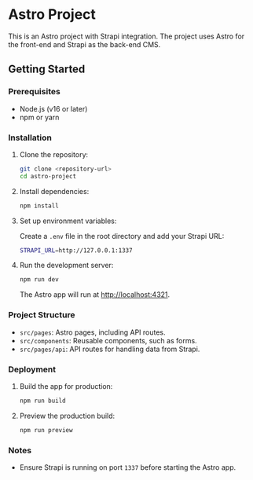
# Astro Project

This is an Astro project with Strapi integration. The project uses Astro for the front-end and Strapi as the back-end CMS.

## Getting Started

### Prerequisites
- Node.js (v16 or later)
- npm or yarn

### Installation

1. Clone the repository:

   ```bash
   git clone <repository-url>
   cd astro-project
   ```

2. Install dependencies:

   ```bash
   npm install
   ```

3. Set up environment variables:

   Create a `.env` file in the root directory and add your Strapi URL:

   ```bash
   STRAPI_URL=http://127.0.0.1:1337
   ```

4. Run the development server:

   ```bash
   npm run dev
   ```

   The Astro app will run at [http://localhost:4321](http://localhost:4321).

### Project Structure

- `src/pages`: Astro pages, including API routes.
- `src/components`: Reusable components, such as forms.
- `src/pages/api`: API routes for handling data from Strapi.

### Deployment

1. Build the app for production:

   ```bash
   npm run build
   ```

2. Preview the production build:

   ```bash
   npm run preview
   ```

### Notes

- Ensure Strapi is running on port `1337` before starting the Astro app.
